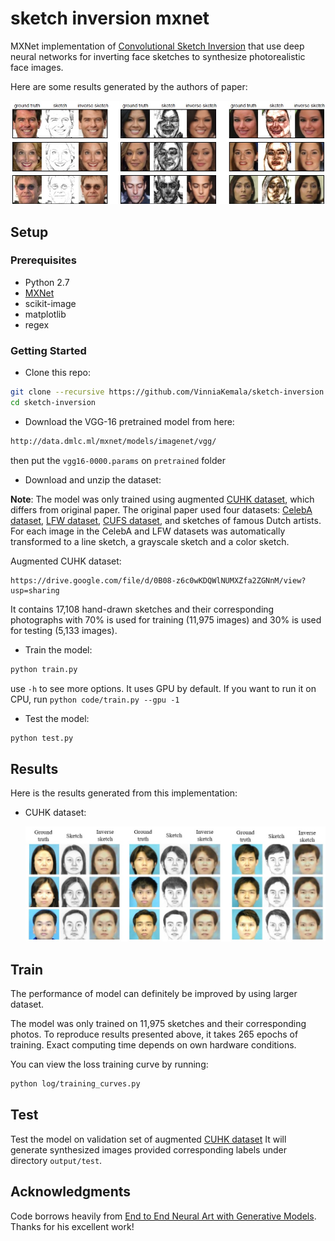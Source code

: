 # sketch inversion mxnet

MXNet implementation of [Convolutional Sketch Inversion](https://arxiv.org/abs/1606.03073) 
that use deep neural networks for inverting face sketches to synthesize photorealistic face images. 

Here are some results generated by the authors of paper:

<img src="example/CSI_examples.jpg" width="700px"/>

## Setup

### Prerequisites
- Python 2.7
- [MXNet](http://mxnet.io/get_started/setup.html)
- scikit-image
- matplotlib
- regex

### Getting Started
- Clone this repo:
```bash
git clone --recursive https://github.com/VinniaKemala/sketch-inversion.git
cd sketch-inversion
```
- Download the VGG-16 pretrained model from here:
```bash
http://data.dmlc.ml/mxnet/models/imagenet/vgg/
```
then put the ```vgg16-0000.params``` on ```pretrained``` folder

- Download and unzip the dataset:

**Note**: The model was only trained using augmented [CUHK dataset](http://mmlab.ie.cuhk.edu.hk/archive/facesketch.html),
which differs from original paper. The original paper used four datasets: [CelebA dataset](http://mmlab.ie.cuhk.edu.hk/projects/CelebA.html), 
[LFW dataset](http://vis-www.cs.umass.edu/lfw/), [CUFS dataset](http://mmlab.ie.cuhk.edu.hk/archive/facesketch.html), and sketches of famous Dutch artists.
For each image in the CelebA and LFW datasets was automatically transformed to a line sketch, a grayscale sketch and a color sketch.

Augmented CUHK dataset:
```
https://drive.google.com/file/d/0B08-z6c0wKDQWlNUMXZfa2ZGNnM/view?usp=sharing
```
It contains 17,108 hand-drawn sketches and their corresponding photographs
with 70% is used for training (11,975 images) and 30% is used for testing (5,133 images).

- Train the model:
```bash
python train.py
```
use ```-h``` to see more options. It uses GPU by default. If you want to run it on CPU, run ```python code/train.py --gpu -1```

- Test the model:
```bash
python test.py
```

## Results
Here is the results generated from this implementation:

- CUHK dataset:

  <img src="example/sketch_to_photo.jpg" width="700px"/>

## Train
The performance of model can definitely be improved by using larger dataset. 

The model was only trained on 11,975 sketches and their corresponding photos.
To reproduce results presented above, it takes 265 epochs of training. 
Exact computing time depends on own hardware conditions.

You can view the loss training curve by running:
```bash
python log/training_curves.py
```

## Test
Test the model on validation set of augmented [CUHK dataset](http://mmlab.ie.cuhk.edu.hk/archive/facesketch.html) 
It will generate synthesized images provided corresponding labels under directory `output/test`.

## Acknowledgments
Code borrows heavily from [End to End Neural Art with Generative Models](http://dmlc.ml/mxnet/2016/06/20/end-to-end-neural-style.html). 
Thanks for his excellent work!
